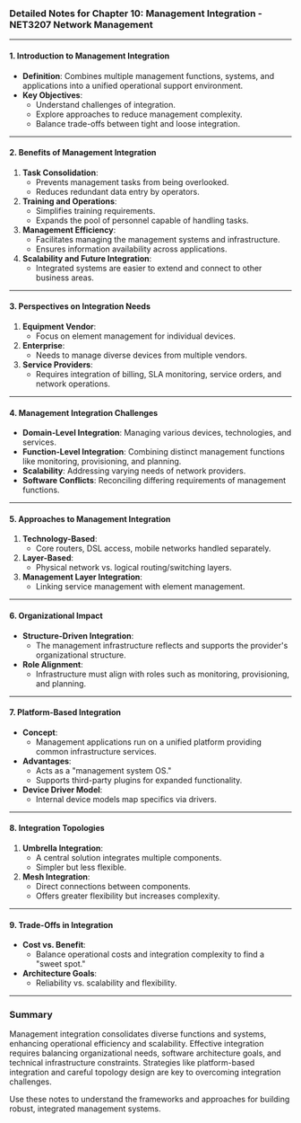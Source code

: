 ### Detailed Notes for Chapter 10: Management Integration - NET3207 Network Management

---

#### **1. Introduction to Management Integration**
- **Definition**: Combines multiple management functions, systems, and applications into a unified operational support environment.
- **Key Objectives**:
  - Understand challenges of integration.
  - Explore approaches to reduce management complexity.
  - Balance trade-offs between tight and loose integration.

---

#### **2. Benefits of Management Integration**
1. **Task Consolidation**:
   - Prevents management tasks from being overlooked.
   - Reduces redundant data entry by operators.
2. **Training and Operations**:
   - Simplifies training requirements.
   - Expands the pool of personnel capable of handling tasks.
3. **Management Efficiency**:
   - Facilitates managing the management systems and infrastructure.
   - Ensures information availability across applications.
4. **Scalability and Future Integration**:
   - Integrated systems are easier to extend and connect to other business areas.

---

#### **3. Perspectives on Integration Needs**
1. **Equipment Vendor**:
   - Focus on element management for individual devices.
2. **Enterprise**:
   - Needs to manage diverse devices from multiple vendors.
3. **Service Providers**:
   - Requires integration of billing, SLA monitoring, service orders, and network operations.

---

#### **4. Management Integration Challenges**
- **Domain-Level Integration**: Managing various devices, technologies, and services.
- **Function-Level Integration**: Combining distinct management functions like monitoring, provisioning, and planning.
- **Scalability**: Addressing varying needs of network providers.
- **Software Conflicts**: Reconciling differing requirements of management functions.

---

#### **5. Approaches to Management Integration**
1. **Technology-Based**:
   - Core routers, DSL access, mobile networks handled separately.
2. **Layer-Based**:
   - Physical network vs. logical routing/switching layers.
3. **Management Layer Integration**:
   - Linking service management with element management.

---

#### **6. Organizational Impact**
- **Structure-Driven Integration**:
  - The management infrastructure reflects and supports the provider's organizational structure.
- **Role Alignment**:
  - Infrastructure must align with roles such as monitoring, provisioning, and planning.

---

#### **7. Platform-Based Integration**
- **Concept**:
  - Management applications run on a unified platform providing common infrastructure services.
- **Advantages**:
  - Acts as a "management system OS."
  - Supports third-party plugins for expanded functionality.
- **Device Driver Model**:
  - Internal device models map specifics via drivers.

---

#### **8. Integration Topologies**
1. **Umbrella Integration**:
   - A central solution integrates multiple components.
   - Simpler but less flexible.
2. **Mesh Integration**:
   - Direct connections between components.
   - Offers greater flexibility but increases complexity.

---

#### **9. Trade-Offs in Integration**
- **Cost vs. Benefit**:
  - Balance operational costs and integration complexity to find a "sweet spot."
- **Architecture Goals**:
  - Reliability vs. scalability and flexibility.

---

### Summary
Management integration consolidates diverse functions and systems, enhancing operational efficiency and scalability. Effective integration requires balancing organizational needs, software architecture goals, and technical infrastructure constraints. Strategies like platform-based integration and careful topology design are key to overcoming integration challenges.

Use these notes to understand the frameworks and approaches for building robust, integrated management systems.
